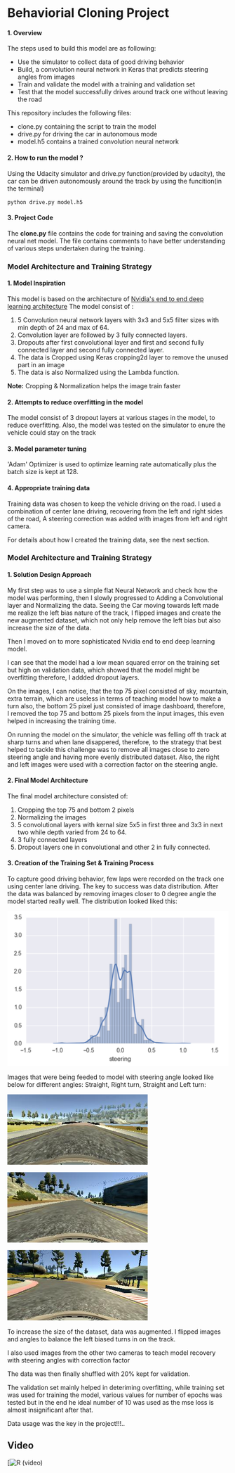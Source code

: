 # Behaviorial Cloning Project

[//]: # (Image References)

[image1]: ./examples/distribution.png
[image2]: ./examples/center_2016_12_01_13_32_45_578.jpg
[image3]: ./examples/center_2016_12_01_13_33_15_644_rightturn.jpg
[image4]: ./examples/center_2016_12_01_13_31_13_584_leftturn.jpg


#### 1. Overview

The steps used to build this model are as following:
* Use the simulator to collect data of good driving behavior
* Build, a convolution neural network in Keras that predicts steering angles from images
* Train and validate the model with a training and validation set
* Test that the model successfully drives around track one without leaving the road


This  repository includes the following files:
* clone.py containing the script to train the model
* drive.py for driving the car in autonomous mode
* model.h5 contains a trained convolution neural network

#### 2.  How to run the model ?
Using the Udacity simulator and drive.py function(provided by udacity), the car can be driven autonomously around the track by using the funcition(in the terminal)

```
python drive.py model.h5
```
#### 3. Project Code

The **clone.py** file contains the code for training and saving the convolution neural net model. The file contains comments to have better understanding of various steps undertaken during the training.

### Model Architecture and Training Strategy

#### 1. Model Inspiration

This model is based on the architecture of [Nvidia's end to end deep learning architecture](http://images.nvidia.com/content/tegra/automotive/images/2016/solutions/pdf/end-to-end-dl-using-px.pdf) 
The model consist of :
1. 5 Convolution neural network layers with 3x3 and 5x5 filter sizes with min depth of 24 and max of 64.
2. Convolution layer are followed by 3 fully connected layers. 
3. Dropouts after first convolutional layer and first and second fully connected layer and second fully connected layer.
4. The data is Cropped using Keras cropping2d layer to remove the unused part in an image
5. The data is also Normalized using the Lambda function.

**Note:** Cropping & Normalization helps the image train faster

#### 2. Attempts to reduce overfitting in the model

The model consist of 3 dropout layers at various stages in the model, to reduce overfitting. Also, the model was tested on the simulator to enure the vehicle could stay on the track

#### 3. Model parameter tuning

'Adam' Optimizer is used to optimize learning rate automatically plus the batch size is kept at 128.

#### 4. Appropriate training data

Training data was chosen to keep the vehicle driving on the road. I used a combination of center lane driving, recovering from the left and right sides of the road, A steering correction was added with images from left and right camera.

For details about how I created the training data, see the next section. 

### Model Architecture and Training Strategy

#### 1. Solution Design Approach

My first step was to use a simple flat Neural Network and check how the model was performing, then I slowly progressed to Adding a Convolutional layer and Normalizing the data. Seeing the Car moving towards left made me realize the left bias nature of the track, I flipped images and create the new augmented dataset, which not only help remove the left bias but also increase the size of the data.

Then I moved on to more sophisticated Nvidia end to end deep learning model.

I can see that the model had a low mean squared error on the training set but high on validation data, which showed that the model might be overfitting therefore, I addded dropout layers.

On the images, I can notice, that the top 75 pixel consisted of sky, mountain, extra terrain, which are useless in terms of teaching model how to make a turn also, the bottom 25 pixel just consisted of image dashboard, therefore, I removed the top 75 and bottom 25 pixels from the input images, this even helped in increasing the training time.

On running the model on the simulator, the vehicle was felling off th track at sharp turns and when lane disappered, therefore, to the strategy that best helped to tackle this challenge was to remove all images close to zero steering angle and having more evenly distributed dataset. Also, the right and left images were used with a correction factor on the steering angle.

#### 2. Final Model Architecture

The final model architecture consisted of:
1. Cropping the top 75 and bottom 2 pixels
2. Normalizing the images
3. 5 convolutional layers with kernal size 5x5 in first three and 3x3 in next two while depth varied from 24 to 64.
4. 3 fully connected layers
5. Dropout layers one in convolutional and other 2 in fully connected.

#### 3. Creation of the Training Set & Training Process

To capture good driving behavior, few laps were recorded on the track one using center lane driving. The key to success was data distribution. After the data was balanced by removing images closer to 0 degree angle the model started really well. The distribution looked liked this:

![alt text][image1]

Images that were being feeded to model with steering angle looked like below for different angles: Straight, Right turn, Straight and Left turn:


![alt text][image2] 

![alt text][image3] 

![alt text][image4]

To increase the size of the dataset, data was augmented. I flipped images and angles to balance the left biased turns in on the track.

I also used images from the other two cameras to teach model recovery with steering angles with correction factor 

The data was then finally shuffled with 20% kept for validation.

The validation set mainly helped in deteriming overfitting, while training set was used for training the model, various values for number of epochs was tested but in the end he ideal number of 10 was used as the mse loss is almost insignificant after that. 

Data usage was the key in the project!!!..

## Video

[![R (video)](https://youtu.be/22hXmoYl1YU)



